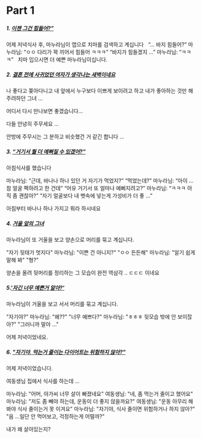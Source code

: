 # Part 1

##### 1. [이젠 그건 힘들어?”](https://www.clien.net/service/board/park/17909157)

어제 저녁식사 후, 마누라님이 앱으로 치마를 검색하고 계십니다
 
“… 바지 힘들어?”
마누라님: “ㅇㅇ 다리가 꽉 끼어서 힘들어 ㅋㅋㅋ”
“바지가 힘들겠지 …”
마누라님: “ㅋㅋㅋ”
 
치마 입으시면 더 예쁜 마누라님이십니다.

##### 2. [결혼 전에 사귀었던 여자가 생각나는 새벽이네요](https://www.clien.net/service/board/park/17904385)

나 좋다고 쫒아다니고 내 앞에서 누구보다 이쁘게 보이려고 하고 내가 좋아하는 것만 해 주려하던 그녀 …

어디서 다시 만나보면 좋겠습니다…

다들 안녕히 주무세요 …

안방에 주무시는 그 분하고 비슷했건 거 같긴 합니다 …


##### 3. [“거기서 뭘 더 예뻐질 수 있겠어?”](https://www.clien.net/service/board/park/17903117)

아침식사를 했습니다

마누라님: “근데, 바나나 하나 있던 거 자기가 먹었지?”
“먹었는데?”
마누라님: “아이 … 참 얼굴 팩하려고 한 건데”
“어유 거기서 또 얼마나 예뻐지려고?”
마누라님: “ㅋㅋㅋ 아직 좀 괜찮아?”
“자기 얼굴보다 내 뱃속에 넣는게 가성비가 더 좋 …”

아침부터 바나나 하나 가지고 뭐라 하시네요


##### 4. [거울 앞의 그녀](https://www.clien.net/service/board/park/17902755)

마누라님이 또 거울을 보고 양손으로 머리를 묶고 계십니다.

"자기 뒷태가 멋지다"
마누라님: "이쁜 건 아니지?"
"ㅇㅇ 든든해"
마누라님: "알기 쉽게 말해 봐"
"형?"

양손을 올려 뒷머리를 정리하는 그 모습이 완전 역삼각 .. ㄷㄷㄷ 이네요


##### 5.['자긴 너무 예쁜거 알아?'](https://www.clien.net/service/board/park/17901750)

마누라님이 거울을 보고 서서 머리를 묶고 계십니다.

"자기야?"
마누라님: "왜??"
"너무 예쁘다?"
마누라님: "ㅎㅎㅎ 뒷모습 밖에 안 보이잖아?"
"그러니까 말야 ..."

어제 저녁이었네요.


##### 6. ["자기야, 먹는거 줄이는 다이어트는 위험하지 않아?"](https://www.clien.net/service/board/park/16455355)

어제 저녁이었습니다.

여동생님 집에서 식사를 하는데 ...

마누라님: "어머, 아가씨 너무 살이 빠졌네요"
여동생님: "네, 좀 먹는거 줄이고 했어요"
마누라님: "저도 좀 빼야 하는데, 운동이 더 좋지 않을까요?"
여동생님: "운동 아무리 해 봐야 식사 줄이는거 못 이겨요"
마누라님: "자기야, 식사 줄이면 위험하거나 하지 않아?"
"음 ...일단 안 먹어보고, 걱정하는게 어떨까?"

내가 왜 살아있는지?



